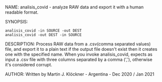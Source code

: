 NAME:
	analisis_covid - analyze RAW data and export it with a human 
	readable format.

SYNOPSIS:

	analisis_covid -in SOURCE -out DEST
	analisis_covid -out DEST -in SOURCE

DESCRIPTION:
	Process RAW data from a .csv(comma separated values) file,
	and export it to a plain text if the output file doesn't
	exist then it creates one with the specified name.
	When you invoke analisis_covid, expects as input a .csv 
	file with three columns separated by a comma (','), otherwise
	it's considered corrupt.


AUTHOR:
	Written by Martin J. Klöckner - Argentina - Dec 2020 / Jan 2021





